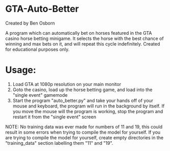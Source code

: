 # GTA-Auto-Better
Created by Ben Osborn

A program which can automatically bet on horses featured in the GTA casino horse betting minigame. It selects the horse with the best chance of winning and max bets on it, and will repeat this cycle indefinitely. Created for educational purposes only.

# Usage:
1. Load GTA at 1080p resolution on your main monitor
2. Goto the casino, load up the horse betting game, and load into the "single event" gamemode
3. Start the program "auto_better.py" and take your hands off of your mouse and keyboard, the program will run in the background by itself. If you move the mouse will the program is working, stop the program and restart it from the "single event" screen

NOTE:
No training data was ever made for numbers of 11 and 19, this could result in some errors when trying to compile the model for yourself. If you are trying to compile the model for yourself, create empty directories in the "training_data" section labelling them "11" and "19".
